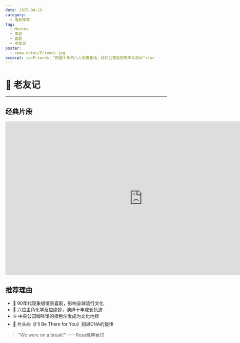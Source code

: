 ```yaml
---
date: 2025-04-29
category:
  - 电影推荐
tag:
  - Movies
  - 美剧
  - 喜剧
  - 老友记
poster:
  - emma-notes/Friends.jpg
excerpt: <p>Friends："跨越十年的六人友情童话，纽约公寓里的笑声与泪水"</p>
---
```


# 🤝 老友记
---
## 经典片段

<iframe width="853" height="480" src="https://www.youtube.com/embed/8AGNsvNFUGw?list=PLnS-KSZtIXlH8YNow_rTIflrX6ZEF1uNd" title="Friends: Ross reveals his Ex-Wife Carol is Pregnant (Season 1 Clip) | TBS" frameborder="0" allow="accelerometer; autoplay; clipboard-write; encrypted-media; gyroscope; picture-in-picture; web-share" referrerpolicy="strict-origin-when-cross-origin" allowfullscreen>
</iframe>

## 推荐理由

- 💛 90年代现象级情景喜剧，影响全球流行文化
- 👯 六位主角化学反应绝妙，演绎十年成长轨迹
- ☕ 中央公园咖啡馆的橙色沙发成为文化地标
- 🎵 片头曲《I'll Be There for You》刻进DNA的旋律

> "We were on a break!" ——Ross经典台词